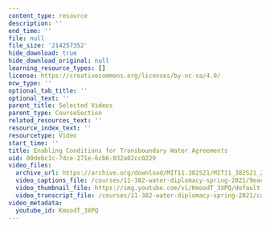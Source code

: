```yaml
---
content_type: resource
description: ''
end_time: ''
file: null
file_size: '214257352'
hide_download: true
hide_download_original: null
learning_resource_types: []
license: https://creativecommons.org/licenses/by-nc-sa/4.0/
ocw_type: ''
optional_tab_title: ''
optional_text: ''
parent_title: Selected Videos
parent_type: CourseSection
related_resources_text: ''
resource_index_text: ''
resourcetype: Video
start_time: ''
title: Enabling Conditions for Transboundary Water Agreements
uid: 00debc1c-7dce-271e-6cb6-032a02cc0229
video_files:
  archive_url: https://archive.org/download/MIT11.382S21/MIT11_382S21_2-transboundary_water_300k.mp4
  video_captions_file: /courses/11-382-water-diplomacy-spring-2021/9eac0e9fab965f23ac34d2b0e1c36325_KmoodT_3XPQ.vtt
  video_thumbnail_file: https://img.youtube.com/vi/KmoodT_3XPQ/default.jpg
  video_transcript_file: /courses/11-382-water-diplomacy-spring-2021/cacb830723acf3939273106c04373d26_KmoodT_3XPQ.pdf
video_metadata:
  youtube_id: KmoodT_3XPQ
---
```

